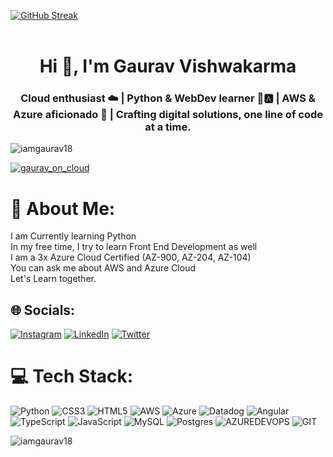 <a href="https://git.io/streak-stats"><img src="https://streak-stats.demolab.com?user=iamgaurav18&theme=synthwave&border_radius=100&card_width=900&border=CC06EB&stroke=E202EB&ring=00DCEB&fire=EB19E5&dates=02EBE2" alt="GitHub Streak" /></a><br><br>
<h1 align="center">Hi 👋, I'm Gaurav Vishwakarma</h1>
<h3 align="center">Cloud enthusiast ☁️ | Python & WebDev learner 🐍🅰️ | AWS & Azure aficionado 🚀 | Crafting digital solutions, one line of code at a time.</h3>

<p align="left"> <img src="https://komarev.com/ghpvc/?username=iamgaurav18&label=Profile%20views&color=0e75b6&style=flat" alt="iamgaurav18" /> </p>

<p align="left"> <a href="https://twitter.com/gaurav_on_cloud" target="blank"><img src="https://img.shields.io/twitter/follow/gaurav_on_cloud?logo=twitter&style=for-the-badge" alt="gaurav_on_cloud" /></a> </p>

# 💫 About Me:
I am Currently learning Python<br>In my free time, I try to learn Front End Development as well<br>I am a 3x Azure Cloud Certified (AZ-900, AZ-204, AZ-104) <br>You can ask me about AWS and Azure Cloud<br>Let's Learn together.


## 🌐 Socials:
[![Instagram](https://img.shields.io/badge/Instagram-%23E4405F.svg?logo=Instagram&logoColor=white)](https://instagram.com/iamgaurav82) [![LinkedIn](https://img.shields.io/badge/LinkedIn-%230077B5.svg?logo=linkedin&logoColor=white)](https://linkedin.com/in/gauravoncloud) [![Twitter](https://img.shields.io/badge/Twitter-%231DA1F2.svg?logo=Twitter&logoColor=white)](https://twitter.com/Gaurav_on_Cloud) 

# 💻 Tech Stack:
![Python](https://img.shields.io/badge/python-3670A0?style=for-the-badge&logo=python&logoColor=ffdd54) ![CSS3](https://img.shields.io/badge/css3-%231572B6.svg?style=for-the-badge&logo=css3&logoColor=white) ![HTML5](https://img.shields.io/badge/html5-%23E34F26.svg?style=for-the-badge&logo=html5&logoColor=white) ![AWS](https://img.shields.io/badge/AWS-%23FF9900.svg?style=for-the-badge&logo=amazon-aws&logoColor=white) ![Azure](https://img.shields.io/badge/azure-%230072C6.svg?style=for-the-badge&logo=microsoftazure&logoColor=white) ![Datadog](https://img.shields.io/badge/datadog-%23632CA6.svg?style=for-the-badge&logo=datadog&logoColor=white) ![Angular](https://img.shields.io/badge/angular-%23DD0031.svg?style=for-the-badge&logo=angular&logoColor=white) ![TypeScript](https://img.shields.io/badge/typescript-%23007ACC.svg?style=for-the-badge&logo=typescript&logoColor=white) ![JavaScript](https://img.shields.io/badge/javascript-%23323330.svg?style=for-the-badge&logo=javascript&logoColor=%23F7DF1E) ![MySQL](https://img.shields.io/badge/mysql-%2300000f.svg?style=for-the-badge&logo=mysql&logoColor=white) ![Postgres](https://img.shields.io/badge/postgres-%23316192.svg?style=for-the-badge&logo=postgresql&logoColor=white) ![AZUREDEVOPS](https://img.shields.io/badge/azuredevops-0078D7.svg?style=for-the-badge&logo=azuredevops&logoColor=white&color=%230078D7) ![GIT](https://img.shields.io/badge/Git-fc6d26?style=for-the-badge&logo=git&logoColor=white)

<p><img align="left" src="https://github-readme-stats.vercel.app/api/top-langs?username=iamgaurav18&show_icons=true&locale=en&layout=compact" alt="iamgaurav18" /></p>
